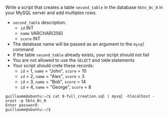 Write a script that creates a table ```second_table``` in the database ```hbtn_0c_0``` in your MySQL server and add multiples rows.
- ```second_table``` description:
	- ```id``` INT
	- ```name``` VARCHAR(256)
	- ```score``` INT
- The database name will be passed as an argument to the ```mysql``` command
- If the table ```second_table``` already exists, your script should not fail
- You are not allowed to use the ```SELECT``` and ```SHOW``` statements
- Your script should crete these records:
	- ```id``` = 1, ```name``` = "John", ```score``` = 10
	- ```id``` = 2, ```name``` = "Alex", ```score``` = 3
	- ```id``` = 3, ```name``` = "Bob", ```score``` = 14
	- ```id``` = 4, ```name``` = "George", ```score``` = 8

```
guillaume@ubuntu:~/$ cat 9-full_creation.sql | mysql -hlocalhost -uroot -p hbtn_0c_0
Enter password: 
guillaume@ubuntu:~/$
```

